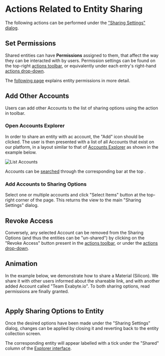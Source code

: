 # Actions Related to Entity Sharing

The following actions can be performed under the ["Sharing Settings" dialog](ui.md).

## Set Permissions

Shared entities can have **Permissions** assigned to them, that affect the way they can be interacted with by users. Permission settings can be found on the top-right [actions toolbar](../../entities-general/ui/explorer.md#actions-toolbar), or equivalently under each entry's right-hand [actions drop-down](../../entities-general/ui/explorer.md#actions-dropdown).
 
The [following page](../../entities-general/permissions.md) explains entity permissions in more detail.

## Add Other Accounts

Users can add other Accounts to the list of sharing options using the action in toolbar. 

### Open Accounts Explorer

In order to share an entity with ac account, the "Add" icon <i class="zmdi zmdi-plus-circle zmdi-hc-border"></i> should be clicked. The user is then presented with a list of all Accounts that exist on our platform, in a layout similar to that of [Accounts Explorer](../../accounts/ui/explorer.md) as shown in the example below.

![List Accounts](/images/list-accounts.png "List Accounts")

Accounts can be [searched](../../entities-general/actions/search.md) through the corresponding bar at the top <i class="zmdi zmdi-search zmdi-hc-border"></i>. 
 
### Add Accounts to Sharing Options
 
 Select one or multiple accounts and click "Select Items" <i class="zmdi zmdi-collection-plus zmdi-hc-border"></i> button at the top-right corner of the page. This returns the view to the main "Sharing Settings" dialog.

## Revoke Access

Conversely, any selected Account can be removed from the Sharing Options (and thus the entities can be "un-shared") by clicking on the "Revoke Access" button <i class="zmdi zmdi-eye-off zmdi-hc-border"></i> present in the [actions toolbar](../../entities-general/ui/explorer.md#actions-toolbar), or under the [actions drop-down](../../entities-general/ui/explorer.md#actions-dropdown).

## Animation

In the example below, we demonstrate how to share a Material (Silicon). We share it with other users informed about the shareable link, and with another added Account called "Team Exabyte.io". To both sharing options, read permissions are finally granted.

 <img data-gifffer="/images/entity-sharing.gif" />


## Apply Sharing Options to Entity

Once the desired options have been made under the "Sharing Settings" dialog, changes can be applied by closing it and reverting back to the entity collection screen. 

The corresponding entity will appear labelled with a tick under the "Shared" column of the [Explorer interface](../../entities-general/ui/explorer.md). 
